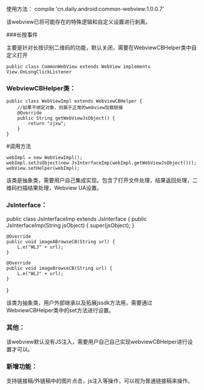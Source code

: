 使用方法： compile 'cn.daily.android:common-webview:1.0.0.7'

该webview已将可能存在的特殊逻辑和自定义设置进行剥离。

###长按事件

主要是针对长按识别二维码的功能，默认关闭，需要在WebviewCBHelper类中自定义打开
```
public class CommonWebView extends WebView implements View.OnLongClickListener
```

### WebviewCBHelper类：
```
public class WebViewImpl extends WebviewCBHelper {
    //如果不绑定对象，则属于正常的webview加载链接
    @Override
    public String getWebViewJsObject() {
        return "zjxw";
    }
}
```
#调用方法
 ```
 webImpl = new WebViewImpl();
 webImpl.setJsObject(new JsInterfaceImp(webImpl.getWebViewJsObject()));
 webView.setHelper(webImpl);
 ```
该类是抽象类，需要用户自己集成实现。包含了打开文件处理，结果返回处理，二维码扫描结果处理，Webview UA设置。

### JsInterface：

public class JsInterfaceImp extends JsInterface {
    public JsInterfaceImp(String jsObject) {
        super(jsObject);
    }

    @Override
    public void imageABrowseCB(String url) {
        L.e("WLJ" + url);
    }

    @Override
    public void imageBrowseCB(String url) {
        L.e("WLJ" + url);
    }


}

该类为抽象类，用户外部继承以及拓展jssdk方法用，需要通过WebviewCBHelper类中的set方法进行设置。

### 其他：
该webview默认没有JS注入，需要用户自己自己实现webviewCBHelper进行设置才可以。

### 新增功能：
支持链接稿/外链稿中的图片点击，js注入等操作，可以视为普通链接稿来操作。


